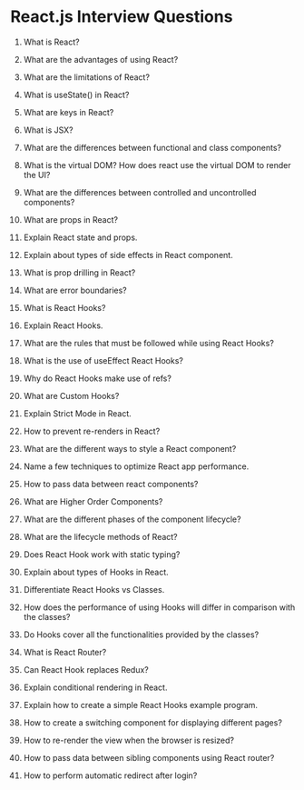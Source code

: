 # React.js Interview Questions
1. What is React?


2. What are the advantages of using React?


3. What are the limitations of React?


4. What is useState() in React?


5. What are keys in React?


6. What is JSX?


7. What are the differences between functional and class components?


8. What is the virtual DOM? How does react use the virtual DOM to render the UI?


9.  What are the differences between controlled and uncontrolled components?


10. What are props in React?


11. Explain React state and props.


12. Explain about types of side effects in React component.


13. What is prop drilling in React?


14. What are error boundaries?


15. What is React Hooks?


16. Explain React Hooks.


17. What are the rules that must be followed while using React Hooks?


18. What is the use of useEffect React Hooks?


19. Why do React Hooks make use of refs?


20. What are Custom Hooks?


21. Explain Strict Mode in React.


22. How to prevent re-renders in React?


23. What are the different ways to style a React component?


24. Name a few techniques to optimize React app performance.


25. How to pass data between react components?


26. What are Higher Order Components?


27. What are the different phases of the component lifecycle?


28. What are the lifecycle methods of React?


29. Does React Hook work with static typing?


30. Explain about types of Hooks in React.


31. Differentiate React Hooks vs Classes.


32. How does the performance of using Hooks will differ in comparison with the classes?


33. Do Hooks cover all the functionalities provided by the classes?


34. What is React Router?


35. Can React Hook replaces Redux?


36. Explain conditional rendering in React.


37. Explain how to create a simple React Hooks example program.


38. How to create a switching component for displaying different pages?


39. How to re-render the view when the browser is resized?


40. How to pass data between sibling components using React router?


41. How to perform automatic redirect after login?





